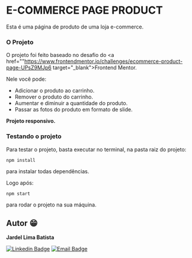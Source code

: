 # E-COMMERCE PAGE PRODUCT
Esta é uma página de produto de uma loja e-commerce.

### O Projeto
O projeto foi feito baseado no desafio do <a href=""https://www.frontendmentor.io/challenges/ecommerce-product-page-UPsZ9MJp6 target="_blank">Frontend Mentor</a>.

Nele você pode:
- Adicionar o produto ao carrinho.
- Remover o produto do carrinho.
- Aumentar e diminuir a quantidade do produto.
- Passar as fotos do produto em formato de slide.

<b>Projeto responsivo.</b>

### Testando o projeto
Para testar o projeto, basta executar no terminal, na pasta raiz do projeto: 

`npm install`

para instalar todas dependências.

Logo após: 

`npm start`

para rodar o projeto na sua máquina.

## Autor :grin:
<b>Jardel Lima Batista</b> 

[![Linkedin Badge](https://img.shields.io/badge/-LinkedIn-blue?style=flat-square&logo=Linkedin&logoColor=white&link=https://www.linkedin.com/in/jardel-lima-040b30164/)](https://www.linkedin.com/in/jardel-lima-040b30164/) 
[![Email Badge](https://img.shields.io/badge/-Email-red?style=flat-square&logo=Gmail&logoColor=white&link=https://www.gmail.com)](mailto:prof_jardel@hotmail.com)
